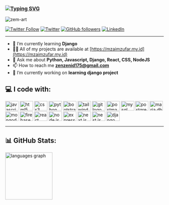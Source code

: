 ### [![Typing SVG](https://readme-typing-svg.demolab.com?font=Fira+Code&duration=3000&pause=1000&color=F7F7F7&width=435&lines=Hi+there+%F0%9F%91%8B;Welcome+to+my+github+profile)](https://git.io/typing-svg)

<p align="left"> <img src="https://komarev.com/ghpvc/?username=zem-art&label=Profile%20views&color=0e75b6&style=flat" alt="zem-art" /> </p>

[![Twitter Follow](https://img.shields.io/twitter/follow/username?style=social)]()
[![Twitter](https://img.shields.io/badge/-Twitter-1DA1F2?style=flat&logo=twitter&logoColor=white)]()
[![GitHub followers](https://img.shields.io/github/followers/zem-art?style=social)]()
[![LinkedIn](https://img.shields.io/badge/-LinkedIn-0077B5?style=flat&logo=linkedin&logoColor=white)](https://www.linkedin.com/in/m-zaim-zufar-4a324a1b6)
<!-- [![Reddit User Karma](https://img.shields.io/reddit/user-karma/combined/username?style=social)]() -->
<!-- [![Twitch Status](https://img.shields.io/twitch/status/username?style=social)]() -->

<hr/>

<!-- ## Aspiring Developer specialised in Django. -->
- 🌱 I’m currently learning **Django**
- 👨‍💻 All of my projects are available at [https://mzaimzufar.my.id](https://mzaimzufar.my.id)
- 💬 Ask me about **Python, Javascript, Django, React, CSS, NodeJS**
- 📫 How to reach me **zenzenid175@gmail.com**
- 🔭 I’m currently working on **learning django project**
<!-- - 👯 I’m looking to collaborate on [#](#) -->
<!-- - 📝 I regularly write articles on [#](#) -->
<!-- - 📄 Know about my experiences [#](#) -->
<!-- - ⚡ Fun fact **#** -->
<!-- - 🌐 Socials: -->

<!-- and [https://ashblog.pythonanywhere.com/](https://ashblog.pythonanywhere.com/) -->

## 💻 I code with:
<div align="left">
  <img src="https://cdn.jsdelivr.net/gh/devicons/devicon/icons/javascript/javascript-original.svg" height="30" width="42" alt="javascript logo"  />
  <img src="https://cdn.jsdelivr.net/gh/devicons/devicon/icons/html5/html5-original.svg" height="30" width="42" alt="html5 logo"  />
  <img src="https://cdn.jsdelivr.net/gh/devicons/devicon/icons/css3/css3-original.svg" height="30" width="42" alt="css3 logo"  />
  <img src="https://cdn.jsdelivr.net/gh/devicons/devicon/icons/python/python-original.svg" height="30" width="42" alt="python logo"  />
  <img src="https://cdn.jsdelivr.net/gh/devicons/devicon/icons/bootstrap/bootstrap-original.svg" height="30" width="42" alt="bootstrap logo"  />
  <img src="https://cdn.simpleicons.org/tailwindcss" height="30" width="42" alt="tailwindcss logo"  />
  <img src="https://cdn.jsdelivr.net/gh/devicons/devicon/icons/git/git-original.svg" height="30" width="42" alt="git logo"  />
  <img src="https://cdn.jsdelivr.net/gh/devicons/devicon/icons/postman/postman-original.svg" height="30" width="42" alt="postman logo"  />
  <img src="https://cdn.jsdelivr.net/gh/devicons/devicon/icons/mysql/mysql-original.svg" height="30" width="42" alt="mysql logo"  />
  <img src="https://cdn.jsdelivr.net/gh/devicons/devicon/icons/postgresql/postgresql-original.svg" height="30" width="42" alt="postgress"  />
  <img src="https://cdn.simpleicons.org/mariadb" height="30" width="42" alt="maria db logo" />
  <img src="https://cdn.simpleicons.org/mongodb" height="30" width="42" alt="mongodb logo"  />
  <img src="https://cdn.simpleicons.org/firebase" height="30" width="42" alt="firebase logo"  />
  <img src="https://cdn.simpleicons.org/react" height="30" width="42" alt="react logo"  />
  <img src="https://cdn.jsdelivr.net/gh/devicons/devicon/icons/nodejs/nodejs-original.svg" height="30" width="42" alt="node js"  /> 
  <img src="https://cdn.jsdelivr.net/gh/devicons/devicon/icons/express/express-original.svg" height="30" width="42" alt="express js"  /> 
  <img src="https://cdn.jsdelivr.net/gh/devicons/devicon/icons/nextjs/nextjs-original.svg" height="30" width="42" alt="next js"  />
  <img src="https://cdn.jsdelivr.net/gh/devicons/devicon/icons/nestjs/nestjs-original.svg" height="30" width="42" alt="nest js"  />
  <img src="https://cdn.jsdelivr.net/gh/devicons/devicon/icons/django/django-plain.svg" height="30" width="42" alt="django logo"  />
</div>

<hr/>

## 📊 GitHub Stats:
<img src="https://github-readme-stats.vercel.app/api/top-langs?locale=en&hide_title=false&layout=compact&card_width=320&langs_count=5&theme=nightowl&hide_border=false&username=zem-art" height="150" alt="languages graph"  />
</div>
